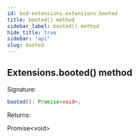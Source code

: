 ```yaml
---
id: bud-extensions.extensions.booted
title: booted() method
sidebar_label: booted() method
hide_title: true
sidebar: "api"
slug: booted
---
```


## Extensions.booted() method

Signature:

```typescript
booted(): Promise<void>;
```

Returns:

Promise&lt;void&gt;
